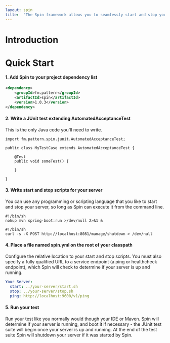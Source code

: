 ```yaml
---
layout: spin
title:  "The Spin framework allows you to seamlessly start and stop your microservices infrastructure as part of a JUnit test run."
---
```


# Introduction


# Quick Start

#### 1. Add Spin to your project dependency list  

```xml
<dependency>
    <groupId>fm.pattern</groupId>
    <artifactId>spin</artifactId>
    <version>1.0.3</version>
</dependency>
```

#### 2. Write a JUnit test extending AutomatedAcceptanceTest

This is the only Java code you'll need to write.

```
import fm.pattern.spin.junit.AutomatedAcceptanceTest;

public class MyTestCase extends AutomatedAcceptanceTest {

    @Test
    public void someTest() {
    
    }

}
```

#### 3. Write start and stop scripts for your server

You can use any programming or scripting language that you like to start and stop your server, so long as Spin can execute it from the command line. 

```
#!/bin/sh
nohup mvn spring-boot:run >/dev/null 2>&1 &
```

```
#!/bin/sh
curl -s -X POST http://localhost:8081/manage/shutdown > /dev/null
```

#### 4. Place a file named spin.yml on the root of your classpath

Configure the relative location to your start and stop scripts. You must also specify a fully qualified URL to a service endpoint (a ping or healthcheck endpoint), which Spin will check to determine if your server is up and running.

```yaml
Your Server: 
  start: ../your-server/start.sh
  stop: ../your-server/stop.sh
  ping: http://localhost:9600/v1/ping
```  

#### 5. Run your test

Run your test like you normally would though your IDE or Maven. Spin will determine if your server is running, and boot it if necessary - the JUnit test suite will begin once your server is up and running. At the end of the test suite Spin will shutdown your server if it was started by Spin.